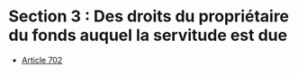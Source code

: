 # Section 3 : Des droits du propriétaire du fonds auquel la servitude est due

- [Article 702](article-702.md)
